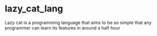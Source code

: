# lazy_cat_lang

Lazy cat is a programming language that aims to be so simple that any programmer can learn its features in around a half hour
